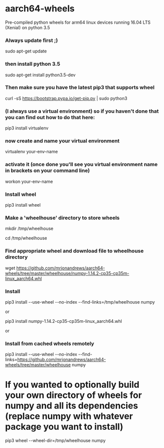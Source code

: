 # aarch64-wheels
Pre-compiled python wheels for arm64 linux devices running 16.04 LTS (Xenial) on python 3.5

### Always update first ;)
sudo apt-get update

### then install python 3.5
sudo apt-get install python3.5-dev

### Then make sure you have the latest pip3 that supports wheel
curl -sS https://bootstrap.pypa.io/get-pip.py | sudo python3

### (I always use a virtual environment) so if you haven't done that you can find out how to do that here:
pip3 install virtualenv

### now create and name your virtual environment
virtualenv your-env-name 

### activate it (once done you'll see you virtual environment name in brackets on your command line)
workon your-env-name

### Install wheel
pip3 install wheel

### Make a 'wheelhouse' directory to store wheels
mkdir /tmp/wheelhouse

cd /tmp/wheelhouse

### Find appropriate wheel and download file to wheelhouse directory
wget https://github.com/mrjonandrews/aarch64-wheels/tree/master/wheelhouse/numpy-1.14.2-cp35-cp35m-linux_aarch64.whl

### Install
pip3 install --use-wheel --no-index --find-links=/tmp/wheelhouse numpy

or

pip3 install numpy-1.14.2-cp35-cp35m-linux_aarch64.whl

or

### Install from cached wheels remotely
pip3 install --use-wheel --no-index --find-links=https://github.com/mrjonandrews/aarch64-wheels/tree/master/wheelhouse numpy

# If you wanted to optionally build your own directory of wheels for numpy and all its dependencies (replace numpy with whatever package you want to install)
pip3 wheel --wheel-dir=/tmp/wheelhouse numpy
